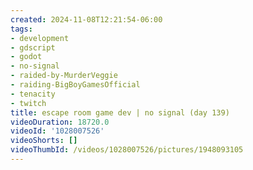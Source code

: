 ```yaml
---
created: 2024-11-08T12:21:54-06:00
tags:
- development
- gdscript
- godot
- no-signal
- raided-by-MurderVeggie
- raiding-BigBoyGamesOfficial
- tenacity
- twitch
title: escape room game dev | no signal (day 139)
videoDuration: 18720.0
videoId: '1028007526'
videoShorts: []
videoThumbId: /videos/1028007526/pictures/1948093105
---
```

